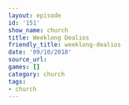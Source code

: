 ```yaml
---
layout: episode
id: '151'
show_name: church
title: Weeklong Dealios
friendly_title: weeklong-dealios
date: '09/10/2018'
source_url: 
games: []
category: church
tags:
- church
---
```

